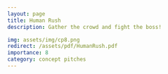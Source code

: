 ```yaml
---
layout: page
title: Human Rush
description: Gather the crowd and fight the boss!

img: assets/img/cp8.png
redirect: /assets/pdf/HumanRush.pdf
importance: 8
category: concept pitches
---
```


